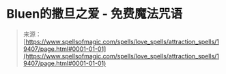 <!--yml

category: 未分类

date: 2024-06-12 19:01:23

-->

# Bluen的撒旦之爱 - 免费魔法咒语

> 来源：[https://www.spellsofmagic.com/spells/love_spells/attraction_spells/19407/page.html#0001-01-01](https://www.spellsofmagic.com/spells/love_spells/attraction_spells/19407/page.html#0001-01-01)
